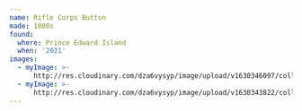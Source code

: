 ```yaml
---
name: Rifle Corps Button
made: 1800s
found:
  where: Prince Edward Island
  when: '2021'
images:
  - myImage: >-
      http://res.cloudinary.com/dza6vysyp/image/upload/v1630346097/collection/rifle-corps-button/DF4985CC-9BA8-4171-B4A8-5644B588A54F_1_105_c_adobespark_yq0yug.png
  - myImage: >-
      http://res.cloudinary.com/dza6vysyp/image/upload/v1630343822/collection/rifle-corps-button/4509ECC1-C00E-467E-8144-88C8D53C383A_1_105_c_adobespark_y0v2uz.png
---
```


